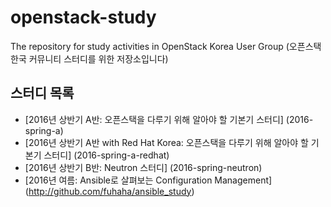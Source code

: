 # openstack-study
The repository for study activities in OpenStack Korea User Group (오픈스택 한국 커뮤니티 스터디를 위한 저장소입니다)

## 스터디 목록

* [2016년 상반기 A반: 오픈스택을 다루기 위해 알아야 할 기본기 스터디]
  (2016-spring-a)
* [2016년 상반기 A반 with Red Hat Korea: 오픈스택을 다루기 위해 알아야 할 기본기 스터디]
  (2016-spring-a-redhat)
* [2016년 상반기 B반: Neutron 스터디]
  (2016-spring-neutron)
* [2016년 여름: Ansible로 살펴보는 Configuration Management]
  (http://github.com/fuhaha/ansible_study)
